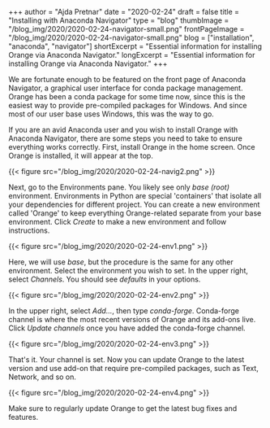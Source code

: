 +++
author = "Ajda Pretnar"
date = "2020-02-24"
draft = false
title = "Installing with Anaconda Navigator"
type = "blog"
thumbImage = "/blog_img/2020/2020-02-24-navigator-small.png"
frontPageImage = "/blog_img/2020/2020-02-24-navigator-small.png"
blog = ["installation", "anaconda", "navigator"]
shortExcerpt = "Essential information for installing Orange via Anaconda Navigator."
longExcerpt = "Essential information for installing Orange via Anaconda Navigator."
+++

We are fortunate enough to be featured on the front page of Anaconda Navigator, a graphical user interface for conda package management. Orange has been a conda package for some time now, since this is the easiest way to provide pre-compiled packages for Windows. And since most of our user base uses Windows, this was the way to go.

If you are an avid Anaconda user and you wish to install Orange with Anaconda Navigator, there are some steps you need to take to ensure everything works correctly. First, install Orange in the home screen. Once Orange is installed, it will appear at the top.

{{< figure src="/blog_img/2020/2020-02-24-navig2.png" >}}

Next, go to the Environments pane. You likely see only *base (root)* environment. Environments in Python are special 'containers' that isolate all your dependencies for different project. You can create a new environment called 'Orange' to keep everything Orange-related separate from your base environment. Click *Create* to make a new environment and follow instructions.

{{< figure src="/blog_img/2020/2020-02-24-env1.png" >}}

Here, we will use *base*, but the procedure is the same for any other environment. Select the environment you wish to set. In the upper right, select *Channels*. You should see *defaults* in your options.

{{< figure src="/blog_img/2020/2020-02-24-env2.png" >}}

In the upper right, select *Add...*, then type *conda-forge*. Conda-forge channel is where the most recent versions of Orange and its add-ons live. Click *Update channels* once you have added the conda-forge channel.

{{< figure src="/blog_img/2020/2020-02-24-env3.png" >}}

That's it. Your channel is set. Now you can update Orange to the latest version and use add-on that require pre-compiled packages, such as Text, Network, and so on.

{{< figure src="/blog_img/2020/2020-02-24-env4.png" >}}

Make sure to regularly update Orange to get the latest bug fixes and features.

